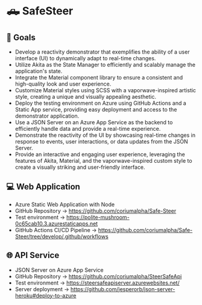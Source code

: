 # 🛻 SafeSteer

## 🚀 Goals

- Develop a reactivity demonstrator that exemplifies the ability of a user interface (UI) to dynamically adapt to real-time changes.
- Utilize Akita as the State Manager to efficiently and scalably manage the application's state.
- Integrate the Material component library to ensure a consistent and high-quality look and user experience.
- Customize Material styles using SCSS with a vaporwave-inspired artistic style, creating a unique and visually appealing aesthetic.
- Deploy the testing environment on Azure using GitHub Actions and a Static App service, providing easy deployment and access to the demonstrator application.
- Use a JSON Server on an Azure App Service as the backend to efficiently handle data and provide a real-time experience.
- Demonstrate the reactivity of the UI by showcasing real-time changes in response to events, user interactions, or data updates from the JSON Server.
- Provide an interactive and engaging user experience, leveraging the features of Akita, Material, and the vaporwave-inspired custom style to create a visually striking and user-friendly interface.

## 💻 Web Application

- Azure Static Web Application with Node
- GitHub Repository → https://github.com/coriumalpha/Safe-Steer
- Test environment → https://polite-mushroom-0c65cab10.3.azurestaticapps.net
- GitHub Actions CI/CD Pipeline → https://github.com/coriumalpha/Safe-Steer/tree/develop/.github/workflows

## 🌐 API Service

- JSON Server on Azure App Service
- GitHub Repository → https://github.com/coriumalpha/SteerSafeApi
- Test environment → https://steersafeapiserver.azurewebsites.net/
- Server deployment → https://github.com/jesperorb/json-server-heroku#deploy-to-azure
